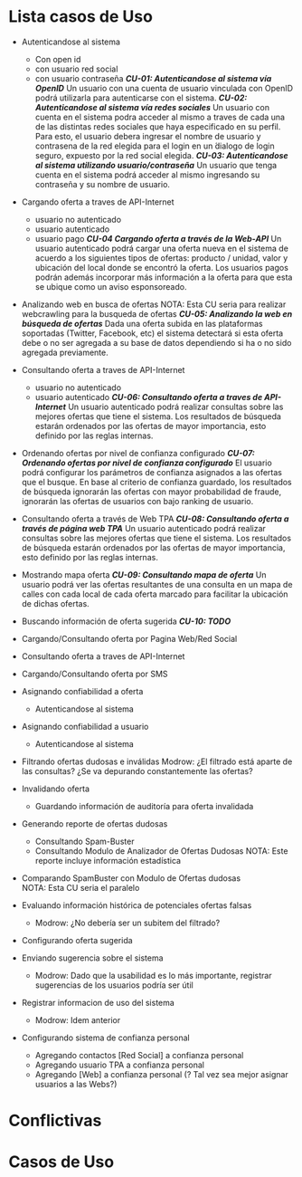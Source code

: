 Lista casos de Uso
===================

* Autenticandose al sistema
    * Con open id
    * con usuario red social
    * con usuario contraseña
***CU-01: Autenticandose al sistema vía OpenID*** Un usuario con una cuenta de usuario vinculada con OpenID podrá utilizarla para autenticarse con el sistema.
***CU-02: Autenticandose al sistema vía redes sociales*** Un usuario con cuenta en el sistema podra acceder al mismo a traves de cada una de las distintas redes sociales que haya especificado en su perfil. Para esto, el usuario debera ingresar el nombre de usuario y contrasena de la red elegida para el login en un ́dialogo de login seguro, expuesto por la red social elegida.
***CU-03: Autenticandose al sistema utilizando usuario/contraseña*** Un usuario que tenga cuenta en el sistema podrá acceder al mismo ingresando su contraseña y su nombre de usuario.

* Cargando oferta a traves de API-Internet 
    * usuario no autenticado
    * usuario autenticado
    * usuario pago
***CU-04 Cargando oferta a través de la Web-API*** Un usuario autenticado podrá cargar una oferta nueva en el sistema de acuerdo a los siguientes tipos de ofertas: producto / unidad, valor y ubicación del local donde se encontró la oferta. Los usuarios pagos podrán además incorporar más información a la oferta para que esta se ubique como un aviso esponsoreado.

* Analizando web en busca de ofertas
	NOTA: Esta CU seria para realizar webcrawling para la busqueda de ofertas
***CU-05: Analizando la web en búsqueda de ofertas*** Dada una oferta subida en las plataformas soportadas (Twitter, Facebook, etc) el sistema detectará si esta oferta debe o no ser agregada a su base de datos dependiendo si ha o no sido agregada previamente. 

* Consultando oferta a traves de API-Internet
    * usuario no autenticado
    * usuario autenticado
***CU-06: Consultando oferta a traves de API-Internet*** Un usuario autenticado podrá realizar consultas sobre las mejores ofertas que tiene el sistema. Los resultados de búsqueda estarán ordenados por las ofertas de mayor importancia, esto definido por las reglas internas.

* Ordenando ofertas por nivel de confianza configurado
***CU-07: Ordenando ofertas por nivel de confianza configurado*** El usuario podrá configurar los parámetros de confianza asignados a las ofertas que el busque. En base al criterio de confianza guardado, los resultados de búsqueda ignorarán las ofertas con mayor probabilidad de fraude, ignorarán las ofertas de usuarios con bajo ranking de usuario.

* Consultando oferta a través de Web TPA
***CU-08: Consultando oferta a través de página web TPA*** Un usuario autenticado podrá realizar consultas sobre las mejores ofertas que tiene el sistema. Los resultados de búsqueda estarán ordenados por las ofertas de mayor importancia, esto definido por las reglas internas.

* Mostrando mapa oferta
***CU-09: Consultando mapa de oferta*** Un usuario podrá ver las ofertas resultantes de una consulta en un mapa de calles con cada local de cada oferta marcado para facilitar la ubicación de dichas ofertas.

* Buscando información de oferta sugerida
***CU-10: TODO***

* Cargando/Consultando oferta por Pagina Web/Red Social
* Consultando oferta a traves de API-Internet
* Cargando/Consultando oferta por SMS

* Asignando confiabilidad a oferta
	* Autenticandose al sistema
* Asignando confiabilidad a usuario
	* Autenticandose al sistema
* Filtrando ofertas dudosas e inválidas
	Modrow: ¿El filtrado está aparte de las consultas? ¿Se va depurando constantemente las ofertas?
* Invalidando oferta
	* Guardando información de auditoría para oferta invalidada
* Generando reporte de ofertas dudosas
	* Consultando Spam-Buster
	* Consultando Modulo de Analizador de Ofertas Dudosas 
	NOTA: Este reporte incluye información estadística
* Comparando SpamBuster con Modulo de Ofertas dudosas	
	NOTA: Esta CU seria el paralelo
* Evaluando información histórica de potenciales ofertas falsas
	* Modrow: ¿No debería ser un subitem del filtrado? 
* Configurando oferta sugerida
* Enviando sugerencia sobre el sistema 
	+ Modrow: Dado que la usabilidad es lo más importante, registrar sugerencias de los usuarios podría ser útil 
* Registrar informacion de uso del sistema
	+ Modrow: Idem anterior
* Configurando sistema de confianza personal
	* Agregando contactos [Red Social] a confianza personal
	* Agregando usuario TPA a confianza personal
	* Agregando [Web] a confianza personal (? Tal vez sea mejor asignar usuarios a las Webs?)
	
Conflictivas
=============

Casos de Uso
============

